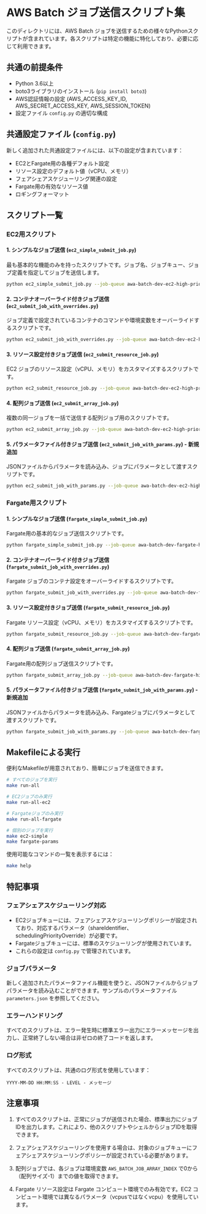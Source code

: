 # AWS Batch ジョブ送信スクリプト集

このディレクトリには、AWS Batch ジョブを送信するための様々なPythonスクリプトが含まれています。各スクリプトは特定の機能に特化しており、必要に応じて利用できます。

## 共通の前提条件

- Python 3.6以上
- boto3ライブラリのインストール (`pip install boto3`)
- AWS認証情報の設定 (AWS_ACCESS_KEY_ID, AWS_SECRET_ACCESS_KEY, AWS_SESSION_TOKEN)
- 設定ファイル `config.py` の適切な構成

## 共通設定ファイル (`config.py`)

新しく追加された共通設定ファイルには、以下の設定が含まれています：

- EC2とFargate用の各種デフォルト設定
- リソース設定のデフォルト値（vCPU、メモリ）
- フェアシェアスケジューリング関連の設定
- Fargate用の有効なリソース値
- ロギングフォーマット

## スクリプト一覧

### EC2用スクリプト

#### 1. シンプルなジョブ送信 (`ec2_simple_submit_job.py`)

最も基本的な機能のみを持ったスクリプトです。ジョブ名、ジョブキュー、ジョブ定義を指定してジョブを送信します。

```bash
python ec2_simple_submit_job.py --job-queue awa-batch-dev-ec2-high-priority --job-definition awa-batch-dev-ec2-sample1
```

#### 2. コンテナオーバーライド付きジョブ送信 (`ec2_submit_job_with_overrides.py`)

ジョブ定義で設定されているコンテナのコマンドや環境変数をオーバーライドするスクリプトです。

```bash
python ec2_submit_job_with_overrides.py --job-queue awa-batch-dev-ec2-high-priority --job-definition awa-batch-dev-ec2-sample1 --command '["echo", "Hello World"]' --environment '{"ENV_VAR1":"value1", "ENV_VAR2":"value2"}'
```

#### 3. リソース設定付きジョブ送信 (`ec2_submit_resource_job.py`)

EC2 ジョブのリソース設定（vCPU、メモリ）をカスタマイズするスクリプトです。

```bash
python ec2_submit_resource_job.py --job-queue awa-batch-dev-ec2-high-priority --job-definition awa-batch-dev-ec2-sample1 --vcpus 2 --memory 2048
```

#### 4. 配列ジョブ送信 (`ec2_submit_array_job.py`)

複数の同一ジョブを一括で送信する配列ジョブ用のスクリプトです。

```bash
python ec2_submit_array_job.py --job-queue awa-batch-dev-ec2-high-priority --job-definition awa-batch-dev-ec2-sample1 --array-size 10
```

#### 5. パラメータファイル付きジョブ送信 (`ec2_submit_job_with_params.py`) - 新規追加

JSONファイルからパラメータを読み込み、ジョブにパラメータとして渡すスクリプトです。

```bash
python ec2_submit_job_with_params.py --job-queue awa-batch-dev-ec2-high-priority --job-definition awa-batch-dev-ec2-sample1 --params-file parameters.json
```

### Fargate用スクリプト

#### 1. シンプルなジョブ送信 (`fargate_simple_submit_job.py`)

Fargate用の基本的なジョブ送信スクリプトです。

```bash
python fargate_simple_submit_job.py --job-queue awa-batch-dev-fargate-high-priority --job-definition awa-batch-dev-fargate-sample
```

#### 2. コンテナオーバーライド付きジョブ送信 (`fargate_submit_job_with_overrides.py`)

Fargate ジョブのコンテナ設定をオーバーライドするスクリプトです。

```bash
python fargate_submit_job_with_overrides.py --job-queue awa-batch-dev-fargate-high-priority --job-definition awa-batch-dev-fargate-sample --command '["echo", "Hello World"]' --environment '{"ENV_VAR1":"value1"}'
```

#### 3. リソース設定付きジョブ送信 (`fargate_submit_resource_job.py`)

Fargate リソース設定（vCPU、メモリ）をカスタマイズするスクリプトです。

```bash
python fargate_submit_resource_job.py --job-queue awa-batch-dev-fargate-high-priority --job-definition awa-batch-dev-fargate-sample --vcpu 1 --memory 2048
```

#### 4. 配列ジョブ送信 (`fargate_submit_array_job.py`)

Fargate用の配列ジョブ送信スクリプトです。

```bash
python fargate_submit_array_job.py --job-queue awa-batch-dev-fargate-high-priority --job-definition awa-batch-dev-fargate-sample --array-size 10
```

#### 5. パラメータファイル付きジョブ送信 (`fargate_submit_job_with_params.py`) - 新規追加

JSONファイルからパラメータを読み込み、Fargateジョブにパラメータとして渡すスクリプトです。

```bash
python fargate_submit_job_with_params.py --job-queue awa-batch-dev-fargate-high-priority --job-definition awa-batch-dev-fargate-sample --params-file parameters.json
```

## Makefileによる実行

便利なMakefileが用意されており、簡単にジョブを送信できます。

```bash
# すべてのジョブを実行
make run-all

# EC2ジョブのみ実行
make run-all-ec2

# Fargateジョブのみ実行
make run-all-fargate

# 個別のジョブを実行
make ec2-simple
make fargate-params
```

使用可能なコマンドの一覧を表示するには：

```bash
make help
```

## 特記事項

### フェアシェアスケジューリング対応

- EC2ジョブキューには、フェアシェアスケジューリングポリシーが設定されており、対応するパラメータ（shareIdentifier、schedulingPriorityOverride）が必要です。
- Fargateジョブキューには、標準のスケジューリングが使用されています。
- これらの設定は `config.py` で管理されています。

### ジョブパラメータ

新しく追加されたパラメータファイル機能を使うと、JSONファイルからジョブパラメータを読み込むことができます。サンプルのパラメータファイル `parameters.json` を参照してください。

### エラーハンドリング

すべてのスクリプトは、エラー発生時に標準エラー出力にエラーメッセージを出力し、正常終了しない場合は非ゼロの終了コードを返します。

### ログ形式

すべてのスクリプトは、共通のログ形式を使用しています：

```
YYYY-MM-DD HH:MM:SS - LEVEL - メッセージ
```

## 注意事項

1. すべてのスクリプトは、正常にジョブが送信された場合、標準出力にジョブIDを出力します。これにより、他のスクリプトやシェルからジョブIDを取得できます。

2. フェアシェアスケジューリングを使用する場合は、対象のジョブキューにフェアシェアスケジューリングポリシーが設定されている必要があります。

3. 配列ジョブでは、各ジョブは環境変数 `AWS_BATCH_JOB_ARRAY_INDEX` で0から（配列サイズ-1）までの値を取得できます。

4. Fargate リソース設定は Fargate コンピュート環境でのみ有効です。EC2 コンピュート環境では異なるパラメータ（vcpusではなくvcpu）を使用しています。

